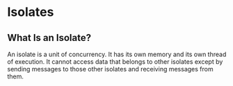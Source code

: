 # Isolates

## What Is an Isolate?

An isolate is a unit of concurrency. 
It has its own memory and its own thread of execution. 
It cannot access data that belongs to other isolates except by sending messages to those other isolates and receiving messages from them. 

